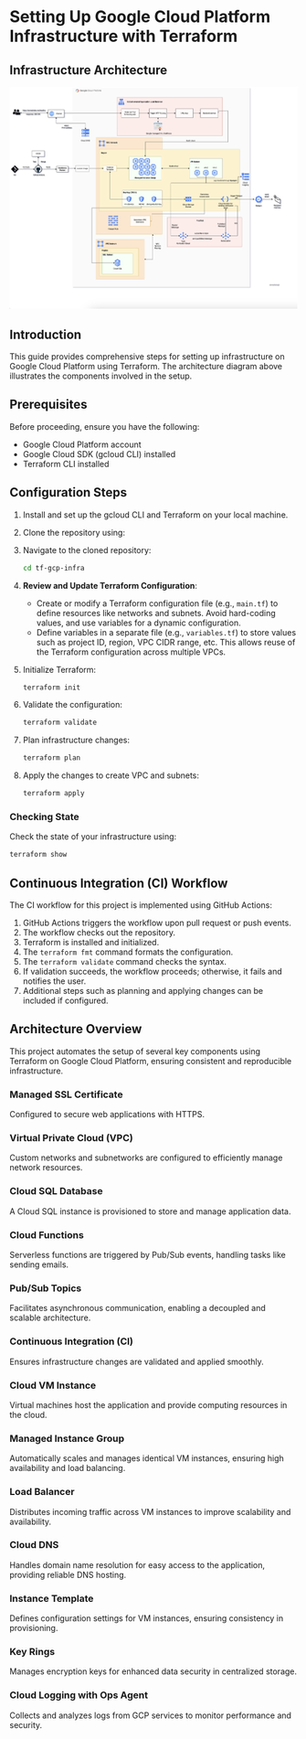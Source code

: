 
# Setting Up Google Cloud Platform Infrastructure with Terraform

## Infrastructure Architecture

![Architecture Diagram](gcp_Architecture.png)

## Introduction

This guide provides comprehensive steps for setting up infrastructure on Google Cloud Platform using Terraform. The architecture diagram above illustrates the components involved in the setup.

## Prerequisites

Before proceeding, ensure you have the following:

- Google Cloud Platform account
- Google Cloud SDK (gcloud CLI) installed
- Terraform CLI installed

## Configuration Steps

1. Install and set up the gcloud CLI and Terraform on your local machine.

2. Clone the repository using:

3. Navigate to the cloned repository:
   ```bash
   cd tf-gcp-infra
   ```

4. **Review and Update Terraform Configuration**:
   - Create or modify a Terraform configuration file (e.g., `main.tf`) to define resources like networks and subnets. Avoid hard-coding values, and use variables for a dynamic configuration.
   - Define variables in a separate file (e.g., `variables.tf`) to store values such as project ID, region, VPC CIDR range, etc. This allows reuse of the Terraform configuration across multiple VPCs.

5. Initialize Terraform:
   ```bash
   terraform init
   ```

6. Validate the configuration:
   ```bash
   terraform validate
   ```

7. Plan infrastructure changes:
   ```bash
   terraform plan
   ```

8. Apply the changes to create VPC and subnets:
   ```bash
   terraform apply
   ```

### Checking State

Check the state of your infrastructure using:
```bash
terraform show
```

## Continuous Integration (CI) Workflow

The CI workflow for this project is implemented using GitHub Actions:

1. GitHub Actions triggers the workflow upon pull request or push events.
2. The workflow checks out the repository.
3. Terraform is installed and initialized.
4. The `terraform fmt` command formats the configuration.
5. The `terraform validate` command checks the syntax.
6. If validation succeeds, the workflow proceeds; otherwise, it fails and notifies the user.
7. Additional steps such as planning and applying changes can be included if configured.

## Architecture Overview

This project automates the setup of several key components using Terraform on Google Cloud Platform, ensuring consistent and reproducible infrastructure.

### Managed SSL Certificate

Configured to secure web applications with HTTPS.

### Virtual Private Cloud (VPC)

Custom networks and subnetworks are configured to efficiently manage network resources.

### Cloud SQL Database

A Cloud SQL instance is provisioned to store and manage application data.

### Cloud Functions

Serverless functions are triggered by Pub/Sub events, handling tasks like sending emails.

### Pub/Sub Topics

Facilitates asynchronous communication, enabling a decoupled and scalable architecture.

### Continuous Integration (CI)

Ensures infrastructure changes are validated and applied smoothly.

### Cloud VM Instance

Virtual machines host the application and provide computing resources in the cloud.

### Managed Instance Group

Automatically scales and manages identical VM instances, ensuring high availability and load balancing.

### Load Balancer

Distributes incoming traffic across VM instances to improve scalability and availability.

### Cloud DNS

Handles domain name resolution for easy access to the application, providing reliable DNS hosting.

### Instance Template

Defines configuration settings for VM instances, ensuring consistency in provisioning.

### Key Rings

Manages encryption keys for enhanced data security in centralized storage.

### Cloud Logging with Ops Agent

Collects and analyzes logs from GCP services to monitor performance and security.
